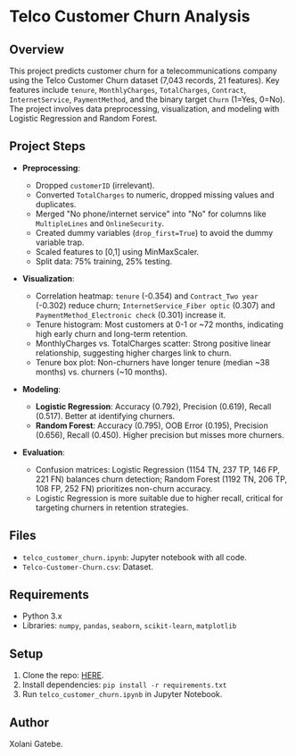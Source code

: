 # Telco Customer Churn Analysis

## Overview
This project predicts customer churn for a telecommunications company using the Telco Customer Churn dataset (7,043 records, 21 features). Key features include `tenure`, `MonthlyCharges`, `TotalCharges`, `Contract`, `InternetService`, `PaymentMethod`, and the binary target `Churn` (1=Yes, 0=No). The project involves data preprocessing, visualization, and modeling with Logistic Regression and Random Forest.

## Project Steps
- **Preprocessing**:
  - Dropped `customerID` (irrelevant).
  - Converted `TotalCharges` to numeric, dropped missing values and duplicates.
  - Merged "No phone/internet service" into "No" for columns like `MultipleLines` and `OnlineSecurity`.
  - Created dummy variables (`drop_first=True`) to avoid the dummy variable trap.
  - Scaled features to [0,1] using MinMaxScaler.
  - Split data: 75% training, 25% testing.

- **Visualization**:
  - Correlation heatmap: `tenure` (-0.354) and `Contract_Two year` (-0.302) reduce churn; `InternetService_Fiber optic` (0.307) and `PaymentMethod_Electronic check` (0.301) increase it.
  - Tenure histogram: Most customers at 0-1 or ~72 months, indicating high early churn and long-term retention.
  - MonthlyCharges vs. TotalCharges scatter: Strong positive linear relationship, suggesting higher charges link to churn.
  - Tenure box plot: Non-churners have longer tenure (median ~38 months) vs. churners (~10 months).

- **Modeling**:
  - **Logistic Regression**: Accuracy (0.792), Precision (0.619), Recall (0.517). Better at identifying churners.
  - **Random Forest**: Accuracy (0.795), OOB Error (0.195), Precision (0.656), Recall (0.450). Higher precision but misses more churners.

- **Evaluation**:
  - Confusion matrices: Logistic Regression (1154 TN, 237 TP, 146 FP, 221 FN) balances churn detection; Random Forest (1192 TN, 206 TP, 108 FP, 252 FN) prioritizes non-churn accuracy.
  - Logistic Regression is more suitable due to higher recall, critical for targeting churners in retention strategies.

## Files
- `telco_customer_churn.ipynb`: Jupyter notebook with all code.
- `Telco-Customer-Churn.csv`: Dataset.

## Requirements
- Python 3.x
- Libraries: `numpy`, `pandas`, `seaborn`, `scikit-learn`, `matplotlib`

## Setup
1. Clone the repo: [HERE](https://github.com/XolaniGatebe/Telco-Customer-Churn-Analysis.git).
2. Install dependencies: `pip install -r requirements.txt`
3. Run `telco_customer_churn.ipynb` in Jupyter Notebook.

## Author
Xolani Gatebe.

